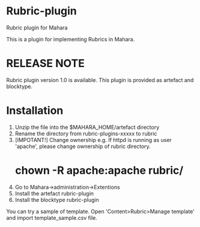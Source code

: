Rubric-plugin
=============

Rubric plugin for Mahara

This is a plugin for implementing Rubrics in Mahara.

RELEASE NOTE
=============
Rubric plugin version 1.0 is available.
This plugin is provided as artefact and blocktype.

Installation
=============
1. Unzip the file into the $MAHARA_HOME/artefact directory
2. Rename the directory from rubric-plugins-xxxxx to rubric
3. [IMPOTANT!] Change ownership
e.g. If httpd is running as user 'apache', please change ownership of rubric directory.
   # chown -R apache:apache rubric/
3. Go to Mahara->administration->Extentions
4. Install the artefact rubric-plugin
5. Install the blocktype rubric-plugin

You can try a sample of template. Open 'Content>Rubric>Manage template' and import template_sample.csv file.
